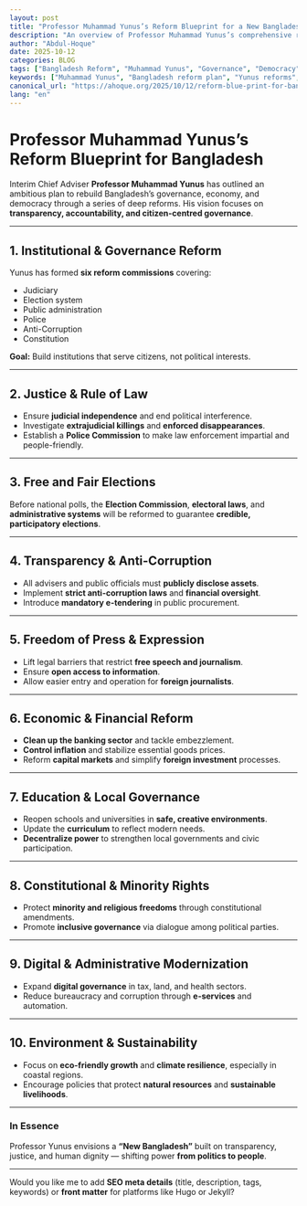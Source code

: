 ```yaml
---
layout: post
title: "Professor Muhammad Yunus’s Reform Blueprint for a New Bangladesh"
description: "An overview of Professor Muhammad Yunus’s comprehensive reform plan for Bangladesh — focused on transparency, accountability, democracy, and sustainable development."
author: "Abdul-Hoque"
date: 2025-10-12
categories: BLOG
tags: ["Bangladesh Reform", "Muhammad Yunus", "Governance", "Democracy", "Anti-Corruption", "Economic Reform", "Good Governance"]
keywords: ["Muhammad Yunus", "Bangladesh reform plan", "Yunus reforms", "Bangladesh interim government", "Bangladesh governance reform", "Bangladesh democracy", "Yunus policy agenda"]
canonical_url: "https://ahoque.org/2025/10/12/reform-blue-print-for-bangladesh.html"
lang: "en"
---
```


# Professor Muhammad Yunus’s Reform Blueprint for Bangladesh

Interim Chief Adviser **Professor Muhammad Yunus** has outlined an ambitious plan to rebuild Bangladesh’s governance, economy, and democracy through a series of deep reforms. His vision focuses on **transparency, accountability, and citizen-centred governance**.

---

## 1. Institutional & Governance Reform
Yunus has formed **six reform commissions** covering:
- Judiciary  
- Election system  
- Public administration  
- Police  
- Anti-Corruption  
- Constitution  

**Goal:** Build institutions that serve citizens, not political interests.

---

## 2. Justice & Rule of Law
- Ensure **judicial independence** and end political interference.  
- Investigate **extrajudicial killings** and **enforced disappearances**.  
- Establish a **Police Commission** to make law enforcement impartial and people-friendly.

---

## 3. Free and Fair Elections
Before national polls, the **Election Commission**, **electoral laws**, and **administrative systems** will be reformed to guarantee **credible, participatory elections**.

---

## 4. Transparency & Anti-Corruption
- All advisers and public officials must **publicly disclose assets**.  
- Implement **strict anti-corruption laws** and **financial oversight**.  
- Introduce **mandatory e-tendering** in public procurement.

---

## 5. Freedom of Press & Expression
- Lift legal barriers that restrict **free speech and journalism**.  
- Ensure **open access to information**.  
- Allow easier entry and operation for **foreign journalists**.

---

## 6. Economic & Financial Reform
- **Clean up the banking sector** and tackle embezzlement.  
- **Control inflation** and stabilize essential goods prices.  
- Reform **capital markets** and simplify **foreign investment** processes.

---

## 7. Education & Local Governance
- Reopen schools and universities in **safe, creative environments**.  
- Update the **curriculum** to reflect modern needs.  
- **Decentralize power** to strengthen local governments and civic participation.

---

## 8. Constitutional & Minority Rights
- Protect **minority and religious freedoms** through constitutional amendments.  
- Promote **inclusive governance** via dialogue among political parties.

---

## 9. Digital & Administrative Modernization
- Expand **digital governance** in tax, land, and health sectors.  
- Reduce bureaucracy and corruption through **e-services** and automation.

---

## 10. Environment & Sustainability
- Focus on **eco-friendly growth** and **climate resilience**, especially in coastal regions.  
- Encourage policies that protect **natural resources** and **sustainable livelihoods**.

---

### In Essence
Professor Yunus envisions a **“New Bangladesh”** built on transparency, justice, and human dignity — shifting power **from politics to people**.

---

Would you like me to add **SEO meta details** (title, description, tags, keywords) or **front matter** for platforms like Hugo or Jekyll?
